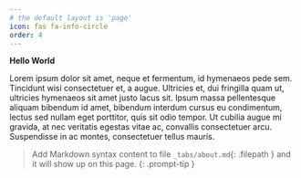 ```yaml
---
# the default layout is 'page'
icon: fas fa-info-circle
order: 4
---
```


**Hello World**

Lorem ipsum dolor sit amet, neque et fermentum, id hymenaeos pede sem. Tincidunt wisi consectetuer et, a augue. Ultricies et, dui fringilla quam ut, ultricies hymenaeos sit amet justo lacus sit. Ipsum massa pellentesque aliquam bibendum id amet, bibendum interdum cursus eu condimentum, lectus sed nullam eget porttitor, quis sit odio tempor. Ut cubilia augue mi gravida, at nec veritatis egestas vitae ac, convallis consectetuer arcu. Suspendisse in ac montes, consectetuer tellus mauris.

> Add Markdown syntax content to file `_tabs/about.md`{: .filepath } and it will show up on this page.
{: .prompt-tip }
